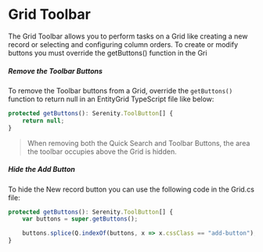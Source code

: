 # Grid Toolbar

The Grid Toolbar allows you to perform tasks on a Grid like creating a new record or selecting and configuring column orders. To create or modify buttons you must override the getButtons\(\) function in the Gri

##### Remove the Toolbar Buttons

To remove the Toolbar buttons from a Grid, override the `getButtons()` function to return null in an EntityGrid TypeScript file like below:

```typescript
protected getButtons(): Serenity.ToolButton[] {
    return null;
}
```

> When removing both the Quick Search and Toolbar Buttons, the area the toolbar occupies above the Grid is hidden.

##### Hide the Add Button

To hide the New record button you can use the following code in the Grid.cs file:

```typescript
protected getButtons(): Serenity.ToolButton[] {
    var buttons = super.getButtons();

    buttons.splice(Q.indexOf(buttons, x => x.cssClass == "add-button"), 1);
}
```



